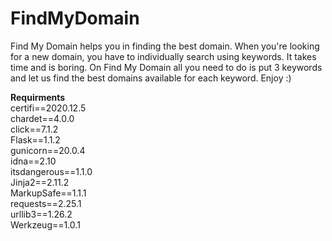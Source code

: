 # FindMyDomain
Find My Domain helps you in finding the best domain. When you're looking for a new domain, you have to individually search using keywords. It takes time and is boring. On Find My Domain all you need to do is put 3 keywords and let us find the best domains available for each keyword. Enjoy :)


**Requirments**   
certifi==2020.12.5  
chardet==4.0.0  
click==7.1.2  
Flask==1.1.2  
gunicorn==20.0.4  
idna==2.10  
itsdangerous==1.1.0  
Jinja2==2.11.2  
MarkupSafe==1.1.1  
requests==2.25.1  
urllib3==1.26.2  
Werkzeug==1.0.1  
